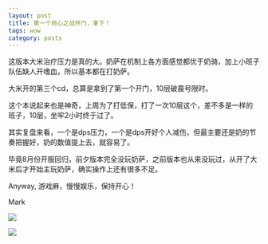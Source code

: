 ```yaml
---
layout: post
title: 第一个地心之战开门，拿下！
tags: wow
category: posts
---
```


这版本大米治疗压力是真的大。奶萨在机制上各方面感觉都优于奶骑，加上小班子队伍缺人开嗜血，所以基本都在打奶萨。

大米开的第三个cd，总算是拿到了第一个开门，10层破晨号限时。

这个本说起来也是神奇，上周为了打低保，打了一次10层这个，差不多是一样的班子，10层，坐牢2小时终于过了。

其实复盘来看，一个是dps压力，一个是dps开好个人减伤，但最主要还是奶的节奏把握好，奶的数值提上去，就容易了。

毕竟8月份开服回归，前夕版本完全没玩奶萨，之前版本也从来没玩过，从开了大米后才开始主玩奶萨，确实操作上还有很多不足。

Anyway, 游戏麻，慢慢娱乐，保持开心！

Mark

![](/images/2024-10-03/1.png)

![](/images/2024-10-03/2.png)
